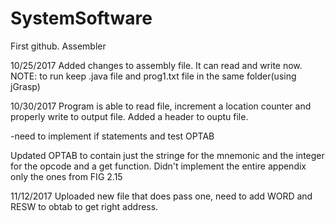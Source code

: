 # SystemSoftware
First github.
Assembler

10/25/2017
Added changes to assembly file. It can read and write now.
NOTE: to run keep .java file and prog1.txt file in the same folder(using jGrasp)


10/30/2017
Program is able to read file, increment a location counter and properly write to output file.
Added a header to ouptu file.

-need to implement if statements and test OPTAB

Updated OPTAB to contain just the stringe for the mnemonic and the integer for the opcode
and a get function. Didn't implement the entire appendix only the ones from FIG 2.15

11/12/2017
Uploaded new file that does pass one, need to add WORD and RESW to obtab to get right address.
